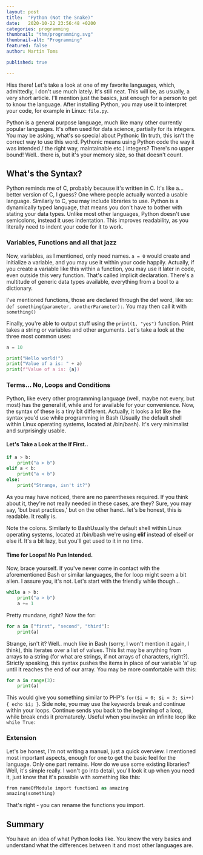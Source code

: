 ```yaml
---
layout: post
title:  "Python (Not the Snake)"
date:   2020-10-22 23:56:48 +0200
categories: programming
thumbnail: "thm/programming.svg"
thumbnail-alt: "Programming"
featured: false
author: Martin Toms

published: true

---
```

Hiss there! Let's take a look at one of my favorite languages, which, admittedly, I don't use much lately. It's still neat. This will be, as usually, a very short article. I'll mention just the basics, just enough for a person to get to know the language. After installing Python, you may use it to interpret your code, for example in Linux: `file.py`.

Python is a general purpose language, much like many other currently popular languages. It's often used for data science, partially for its integers. You may be asking, what's so special about Pythonic (In truth, this isn't the correct way to use this word. Pythonic means using Python code the way it was intended / the right way, maintainable etc.) integers? There's no upper bound! Well.. there is, but it's your memory size, so that doesn't count.

## What's the Syntax?

Python reminds me of C, probably because it's written in C. It's like a... better version of C, I guess? One where people actually wanted a usable language. Similarly to C, you may include libraries to use. Python is a dynamically typed language, that means you don't have to bother with stating your data types. Unlike most other languages, Python doesn't use semicolons, instead it uses indentation. This improves readability, as you literally need to indent your code for it to work.

### Variables, Functions and all that jazz

Now, variables, as I mentioned, only need names. `a = 0` would create and initialize a variable, and you may use it within your code happily. Actually, if you create a variable like this within a function, you may use it later in code, even outside this very function. That's called implicit declaration. There's a multitude of generic data types available, everything from a bool to a dictionary.

I've mentioned functions, those are declared through the def word, like so: `def something(parameter, anotherParameter):`. You may then call it with `something()`

Finally, you're able to output stuff using the `print(1, "yes")` function. Print takes a string or variables and other arguments. Let's take a look at the three most common uses:

```python
a = 10

print("Hello world!")
print("Value of a is: " + a)
print(f"Value of a is: {a})
```

### Terms... No, Loops and Conditions

Python, like every other programming language (well, maybe not every, but most) has the general if, while and for available for your convenience. Now, the syntax of these is a tiny bit different. Actually, it looks a lot like the syntax you'd use while programming in Bash (Usually the default shell within Linux operating systems, located at /bin/bash). It's very minimalist and surprisingly usable.

#### Let's Take a Look at the If First..

```python
if a > b:
    print("a > b")
elif a < b:
    print("a < b")
else:
    print("Strange, isn't it?")
```

As you may have noticed, there are no parentheses required. If you think about it, they're not really needed in these cases, are they? Sure, you may say, 'but best practices,' but on the other hand.. let's be honest, this is readable. It really is.

Note the colons. Similarly to BashUsually the default shell within Linux operating systems, located at /bin/bash we're using **elif** instead of elseif or else if. It's a bit lazy, but you'll get used to it in no time.

####  Time for Loops! No Pun Intended.

Now, brace yourself. If you've never come in contact with the aforementioned Bash or similar languages, the for loop might seem a bit alien. I assure you, it's not. Let's start with the friendly while though...

```python
while a > b:
    print("a > b")
    a += 1
```

Pretty mundane, right? Now the for:

```python
for a in ["first", "second", "third"]:
    print(a)
```

Strange, isn't it? Well.. much like in Bash (sorry, I won't mention it again, I think), this iterates over a list of values. This list may be anything from arrays to a string (for what are strings, if not arrays of characters, right?). Strictly speaking, this syntax pushes the items in place of our variable 'a' up until it reaches the end of our array. You may be more comfortable with this:

```python
for a in range(3):
    print(a)
```

This would give you something similar to PHP's `for($i = 0; $i < 3; $i++) { echo $i; }`. Side note, you may use the keywords break and continue within your loops. Continue sends you back to the beginning of a loop, while break ends it prematurely. Useful when you invoke an infinite loop like `while True:`

### Extension

Let's be honest, I'm not writing a manual, just a quick overview. I mentioned most important aspects, enough for one to get the basic feel for the language. Only one part remains. How do we use some existing libraries? Well, it's simple really. I won't go into detail, you'll look it up when you need it, just know that it's possible with something like this:

```php
from nameOfModule import function1 as amazing
amazing(something)
```

That's right - you can rename the functions you import.

## Summary

You have an idea of what Python looks like. You know the very basics and understand what the differences between it and most other languages are.
